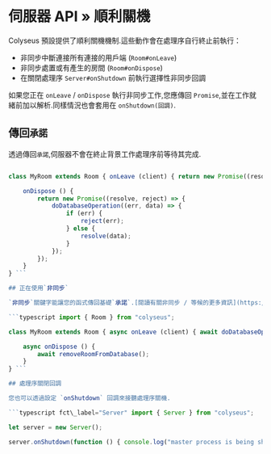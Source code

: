 # 伺服器 API » 順利關機

Colyseus 預設提供了順利關機機制.這些動作會在處理序自行終止前執行：

- 非同步中斷連接所有連接的用戶端 (`Room#onLeave`)
- 非同步處置或有產生的房間 (`Room#onDispose`)
- 在關閉處理序 `Server#onShutdown` 前執行選擇性非同步回調

如果您正在 `onLeave` / `onDispose` 執行非同步工作,您應傳回 `Promise`,並在工作就緒前加以解析.同樣情況也會套用在 `onShutdown(回調)`.


## 傳回`承諾`

透過傳回`承諾`,伺服器不會在終止背景工作處理序前等待其完成.

```typescript import { Room } from "colyseus";

class MyRoom extends Room { onLeave (client) { return new Promise((resolve, reject) => { doDatabaseOperation((err, data) => { if (err) { reject(err); } else { resolve(data); } }); }); }

    onDispose () {
        return new Promise((resolve, reject) => {
            doDatabaseOperation((err, data) => {
                if (err) {
                    reject(err);
                } else {
                    resolve(data);
                }
            });
        });
    }
} ```

## 正在使用`非同步`

`非同步`關鍵字能讓您的函式傳回基礎`承諾`.[閱讀有關非同步 / 等候的更多資訊](https://basarat.gitbooks.io/typescript/content/docs/async-await.html).

```typescript import { Room } from "colyseus";

class MyRoom extends Room { async onLeave (client) { await doDatabaseOperation(client); }

    async onDispose () {
        await removeRoomFromDatabase();
    }
} ```

## 處理序關閉回調

您也可以透過設定 `onShutdown` 回調來接聽處理序關機.

```typescript fct\_label="Server" import { Server } from "colyseus";

let server = new Server();

server.onShutdown(function () { console.log("master process is being shut down!"); }); ```
